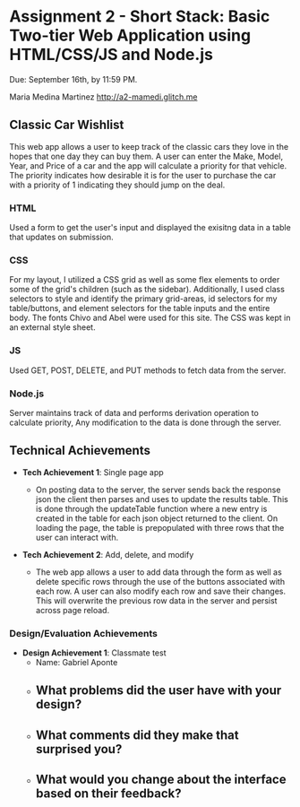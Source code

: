 Assignment 2 - Short Stack: Basic Two-tier Web Application using HTML/CSS/JS and Node.js  
===

Due: September 16th, by 11:59 PM.

Maria Medina Martinez
http://a2-mamedi.glitch.me

## Classic Car Wishlist
This web app allows a user to keep track of the classic cars they love in the hopes that one day they can buy them. A user can enter the Make, Model, Year, and Price of a car and the app will calculate a priority for that vehicle. The priority indicates how desirable it is for the user to purchase the car with a priority of 1 indicating they should jump on the deal. 

### HTML
Used a form to get the user's input and displayed the exisitng data in a table that updates on submission.
### CSS
For my layout, I utilized a CSS grid as well as some flex elements to order some of the grid's children (such as the sidebar). Additionally, I used class selectors to style and identify the primary grid-areas, id selectors for my table/buttons, and element selectors for the table inputs and the entire body. The fonts Chivo and Abel were used for this site. The CSS was kept in an external style sheet.
### JS
Used GET, POST, DELETE, and PUT methods to fetch data from the server.
### Node.js
Server maintains track of data and performs derivation operation to calculate priority, Any modification to the data is done through the server.

## Technical Achievements
- **Tech Achievement 1**: Single page app
    - On posting data to the server, the server sends back the response json the client then parses and uses to update the results table. This is done through the updateTable function where a new entry is created in the table for each json object returned to the client. On loading the page, the table is prepopulated with three rows that the user can interact with.

- **Tech Achievement 2**: Add, delete, and modify 
    - The web app allows a user to add data through the form as well as delete specific rows through the use of the buttons associated with each row. A user can also modify each row and save their changes. This will overwrite the previous row data in the server and persist across page reload.

### Design/Evaluation Achievements
- **Design Achievement 1**: Classmate test
    - Name: Gabriel Aponte
    - What problems did the user have with your design?
        - 
    - What comments did they make that surprised you?
        - 
    - What would you change about the interface based on their feedback?
        - 
